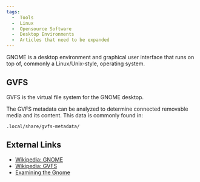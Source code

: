 ```yaml
---
tags:
  -  Tools
  -  Linux
  -  Opensource Software
  -  Desktop Environments
  -  Articles that need to be expanded
---
```

GNOME is a desktop environment and graphical user interface that runs on
top of, commonly a Linux/Unix-style, operating system.

## GVFS

GVFS is the virtual file system for the GNOME desktop.

The GVFS metadata can be analyzed to determine connected removable media
and its content. This data is commonly found in:

    .local/share/gvfs-metadata/

## External Links

- [Wikipedia: GNOME](http://en.wikipedia.org/wiki/GNOME_desktop)
- [Wikipedia: GVFS](http://en.wikipedia.org/wiki/GVFS)
- [Examining the Gnome](http://www.handmadeology.com/wp-content/uploads/2010/09/gnome.jpg)
